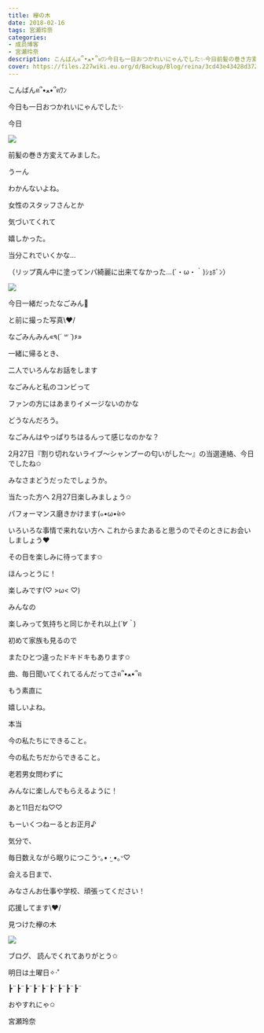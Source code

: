 ```yaml
---
title: 欅の木
date: 2018-02-16
tags: 宮瀬玲奈
categories: 
- 成员博客
- 宮瀬玲奈
description: こんばんฅ՞•ﻌ•՞ฅﾜﾝ今日も一日おつかれいにゃんでした✨今日前髪の巻き方変えてみました。うーんわかんないよね。女性のスタッフさん...
cover: https://files.227wiki.eu.org/d/Backup/Blog/reina/3cd43e43428d372e1451bc03fb922.png 
---
```




こんばんฅ՞•ﻌ•՞ฅﾜﾝ




今日も一日おつかれいにゃんでした✨







今日

![](https://files.227wiki.eu.org/d/Backup/Blog/reina/3cd43e43428d372e1451bc03fb922.png)




前髪の巻き方変えてみました。






うーん

わかんないよね。





女性のスタッフさんとか

気づいてくれて

嬉しかった。








当分これでいくかな…






（リップ真ん中に塗ってンパ綺麗に出来てなかった...(´・ω・｀)ｼｮﾎﾞﾝ）










![](https://files.227wiki.eu.org/d/Backup/Blog/reina/3cd43e43428d372e1451bc03fb922-01.jpg)




今日一緒だったなごみん💓


と前に撮った写真\❤︎/







なごみんみん«٩(*´ ꒳ `*)۶»




一緒に帰るとき、

二人でいろんなお話をします






なごみんと私のコンビって

ファンの方にはあまりイメージないのかな


どうなんだろう。




なごみんはやっぱりちはるんって感じなのかな？






















2月27日『割り切れないライブ～シャンプーの匂いがした～』の当選連絡、今日でしたね✩


みなさまどうだったでしょうか。






当たった方へ
2月27日楽しみましょう✩

パフォーマンス磨きかけます(๑•ω•́ฅ✧




いろいろな事情で来れない方へ
これからまたあると思うのでそのときにお会いしましょう❤︎

その日を楽しみに待ってます✩







ほんっとうに！


楽しみです(♡ >ω< ♡)




みんなの

楽しみって気持ちと同じかそれ以上(*´∀｀*)












初めて家族も見るので

またひとつ違ったドキドキもあります✩



曲、毎日聞いてくれてるんだってさฅ՞•ﻌ•՞ฅ


もう素直に

嬉しいよね。

本当










今の私たちにできること。

今の私たちだからできること。








老若男女問わずに

みんなに楽しんでもらえるように！












あと11日だね♡♡



もーいくつねーるとお正月♪


気分で、

毎日数えながら眠りにつこうᐡ｡• ·̫ •｡ᐡ♡









会える日まで、

みなさんお仕事や学校、頑張ってください！


応援してます\❤︎/














見つけた欅の木



![](https://files.227wiki.eu.org/d/Backup/Blog/reina/3cd43e43428d372e1451bc03fb922-02.jpg)






ブログ、
読んでくれてありがとう✩


明日は土曜日✧‧˚





┣¨┣¨┣¨┣¨┣¨┣¨┣¨┣¨┣¨






おやすれにゃ✩




宮瀬玲奈


